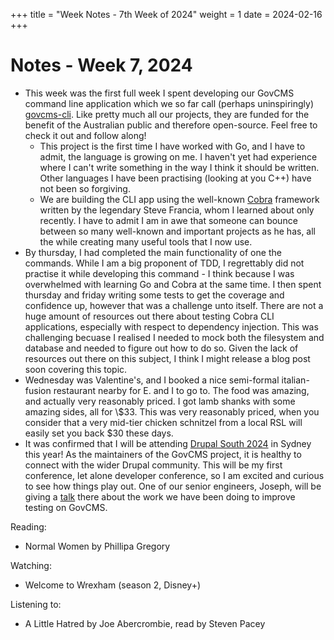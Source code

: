 +++
title = "Week Notes - 7th Week of 2024"
weight = 1
date = 2024-02-16
+++

# Notes - Week 7, 2024

- This week was the first full week I spent developing our GovCMS command line application which we so far call (perhaps uninspiringly) [govcms-cli](https://github.com/govcms-tests/govcms-cli). Like pretty much all our projects, they are funded for the benefit of the Australian public and therefore open-source. Feel free to check it out and follow along!
    - This project is the first time I have worked with Go, and I have to admit, the language is growing on me. I haven't yet had experience where I can't write something in the way I think it should be written. Other languages I have been practising (looking at you C++) have not been so forgiving.
    - We are building the CLI app using the well-known [Cobra](https://github.com/spf13/cobra) framework written by the legendary Steve Francia, whom I learned about only recently. I have to admit I am in awe that someone can bounce between so many well-known and important projects as he has, all the while creating many useful tools that I now use.
- By thursday, I had completed the main functionality of one the commands. While I am a big proponent of TDD, I regrettably did not practise it while developing this command - I think because I was overwhelmed with learning Go and Cobra at the same time. I then spent thursday and friday writing some tests to get the coverage and confidence up, however that was a challenge unto itself. There are not a huge amount of resources out there about testing Cobra CLI applications, especially with respect to dependency injection. This was challenging becuase I realised I needed to mock both the filesystem and database and needed to figure out how to do so. Given the lack of resources out there on this subject, I think I might release a blog post soon covering this topic.
- Wednesday was Valentine's, and I booked a nice semi-formal italian-fusion restaurant nearby for E. and I to go to. The food was amazing, and actually very reasonably priced. I got lamb shanks with some amazing sides, all for \\$33. This was very reasonably priced, when you consider that a very mid-tier chicken schnitzel from a local RSL will easily set you back $30 these days.
- It was confirmed that I will be attending [Drupal South 2024](https://drupalsouth.org/events/drupalsouth-sydney-2024) in Sydney this year! As the maintainers of the GovCMS project, it is healthy to connect with the wider Drupal community. This will be my first conference, let alone developer conference, so I am excited and curious to see how things play out. One of our senior engineers, Joseph, will be giving a [talk](https://drupalsouth.org/events/drupalsouth-sydney-2024/schedule/3038) there about the work we have been doing to improve testing on GovCMS. 

Reading:

- Normal Women by Phillipa Gregory

Watching:

- Welcome to Wrexham (season 2, Disney+)

Listening to:

- A Little Hatred by Joe Abercrombie, read by Steven Pacey

